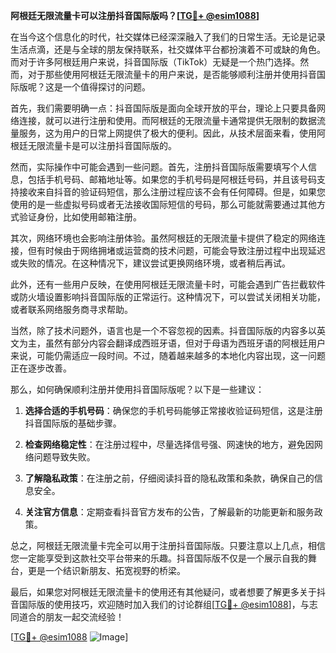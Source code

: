 **阿根廷无限流量卡可以注册抖音国际版吗？[[TG💪+ @esim1088](https://t.me/s/esim1088)]**

在当今这个信息化的时代，社交媒体已经深深融入了我们的日常生活。无论是记录生活点滴，还是与全球的朋友保持联系，社交媒体平台都扮演着不可或缺的角色。而对于许多阿根廷用户来说，抖音国际版（TikTok）无疑是一个热门选择。然而，对于那些使用阿根廷无限流量卡的用户来说，是否能够顺利注册并使用抖音国际版呢？这是一个值得探讨的问题。

首先，我们需要明确一点：抖音国际版是面向全球开放的平台，理论上只要具备网络连接，就可以进行注册和使用。而阿根廷的无限流量卡通常提供无限制的数据流量服务，这为用户的日常上网提供了极大的便利。因此，从技术层面来看，使用阿根廷无限流量卡是可以注册抖音国际版的。

然而，实际操作中可能会遇到一些问题。首先，注册抖音国际版需要填写个人信息，包括手机号码、邮箱地址等。如果您的手机号码是阿根廷号码，并且该号码支持接收来自抖音的验证码短信，那么注册过程应该不会有任何障碍。但是，如果您使用的是一些虚拟号码或者无法接收国际短信的号码，那么可能就需要通过其他方式验证身份，比如使用邮箱注册。

其次，网络环境也会影响注册体验。虽然阿根廷的无限流量卡提供了稳定的网络连接，但有时候由于网络拥堵或运营商的技术问题，可能会导致注册过程中出现延迟或失败的情况。在这种情况下，建议尝试更换网络环境，或者稍后再试。

此外，还有一些用户反映，在使用阿根廷无限流量卡时，可能会遇到广告拦截软件或防火墙设置影响抖音国际版的正常运行。这种情况下，可以尝试关闭相关功能，或者联系网络服务商寻求帮助。

当然，除了技术问题外，语言也是一个不容忽视的因素。抖音国际版的内容多以英文为主，虽然有部分内容会翻译成西班牙语，但对于母语为西班牙语的阿根廷用户来说，可能仍需适应一段时间。不过，随着越来越多的本地化内容出现，这一问题正在逐步改善。

那么，如何确保顺利注册并使用抖音国际版呢？以下是一些建议：

1. **选择合适的手机号码**：确保您的手机号码能够正常接收验证码短信，这是注册抖音国际版的基础步骤。
   
2. **检查网络稳定性**：在注册过程中，尽量选择信号强、网速快的地方，避免因网络问题导致失败。

3. **了解隐私政策**：在注册之前，仔细阅读抖音的隐私政策和条款，确保自己的信息安全。

4. **关注官方信息**：定期查看抖音官方发布的公告，了解最新的功能更新和服务政策。

总之，阿根廷无限流量卡完全可以用于注册抖音国际版。只要注意以上几点，相信您一定能享受到这款社交平台带来的乐趣。抖音国际版不仅是一个展示自我的舞台，更是一个结识新朋友、拓宽视野的桥梁。

最后，如果您对阿根廷无限流量卡的使用还有其他疑问，或者想要了解更多关于抖音国际版的使用技巧，欢迎随时加入我们的讨论群组[[TG💪+ @esim1088](https://t.me/s/esim1088)]，与志同道合的朋友一起交流经验！

[[TG💪+ @esim1088](https://t.me/s/esim1088) ![Image](https://i.postimg.cc/4NQfJmqS/Snipaste-2025-05-13-00-14-12.png)]